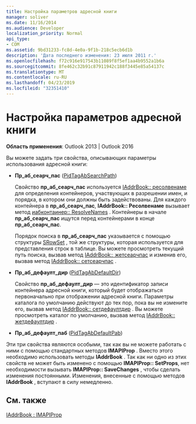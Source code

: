 ```yaml
---
title: Настройка параметров адресной книги
manager: soliver
ms.date: 11/16/2014
ms.audience: Developer
localization_priority: Normal
api_type:
- COM
ms.assetid: 9bd31233-fc8d-4e0a-9f1b-218c5ecb6d1b
description: 'Дата последнего изменения: 23 июля 2011 г.'
ms.openlocfilehash: f72c916e917543b11089f8f5ef1aa4b9552a1b6a
ms.sourcegitcommit: 8fe462c32b91c87911942c188f3445e85a54137c
ms.translationtype: MT
ms.contentlocale: ru-RU
ms.lasthandoff: 04/23/2019
ms.locfileid: "32351410"
---
```

# <a name="setting-address-book-options"></a>Настройка параметров адресной книги

  
  
**Область применения**: Outlook 2013 | Outlook 2016 
  
Вы можете задать три свойства, описывающих параметры использования адресной книги:
  
- **Пр_аб_сеарч_пас** ([PidTagAbSearchPath](pidtagabsearchpath-canonical-property.md))
    
    Свойство **пр_аб_сеарч_пас** используется [IAddrBook:: ресолвенаме](iaddrbook-resolvename.md) для определения контейнеров, участвующих в разрешении имен, и порядка, в котором они должны быть задействованы. Для каждого контейнера в **пр_аб_сеарч_пас**, **IAddrBook:: Ресолвенаме** вызывает метод [иабконтаинер:: ResolveNames](iabcontainer-resolvenames.md) . Контейнеры в начале **пр_аб_сеарч_пас** ищутся перед контейнерами в конце **пр_аб_сеарч_пас**. 
    
    Порядок поиска в **пр_аб_сеарч_пас** указывается с помощью структуры [SRowSet](srowset.md) , той же структуры, которая используется для представления строк в таблице. Вы можете просмотреть текущий путь поиска, вызвав метод [IAddrBook:: жетсеарчпас](iaddrbook-getsearchpath.md) и изменив его, вызвав метод [IAddrBook:: сетсеарчпас](iaddrbook-setsearchpath.md) . 
    
- **Пр_аб_дефаулт_дир** ([PidTagAbDefaultDir](pidtagabdefaultdir-canonical-property.md))
    
    Свойство **пр_аб_дефаулт_дир** — это идентификатор записи контейнера адресной книги, который будет отображаться первоначально при отображении адресной книги. Параметры каталога по умолчанию действуют до тех пор, пока вы не измените его, вызвав метод [IAddrBook:: сетдефаултдир](iaddrbook-setdefaultdir.md) . Вы можете просмотреть каталог по умолчанию, вызвав метод [IAddrBook:: жетдефаултдир](iaddrbook-getdefaultdir.md) . 
    
- **Пр_аб_дефаулт_паб** ([PidTagAbDefaultPab](pidtagabdefaultpab-canonical-property.md))
    
Эти три свойства являются особыми, так как вы не можете работать с ними с помощью стандартных методов **IMAPIProp** . Вместо этого необходимо использовать методы **IAddrBook** . Так как ни одно из этих свойств не может быть изменено с помощью **IMAPIProp:: SetProps**, нет необходимости вызывать **IMAPIProp:: SaveChanges** , чтобы сделать изменения постоянными. Изменения, внесенные с помощью методов **IAddrBook** , вступают в силу немедленно. 
  
## <a name="see-also"></a>См. также



[IAddrBook : IMAPIProp](iaddrbookimapiprop.md)

